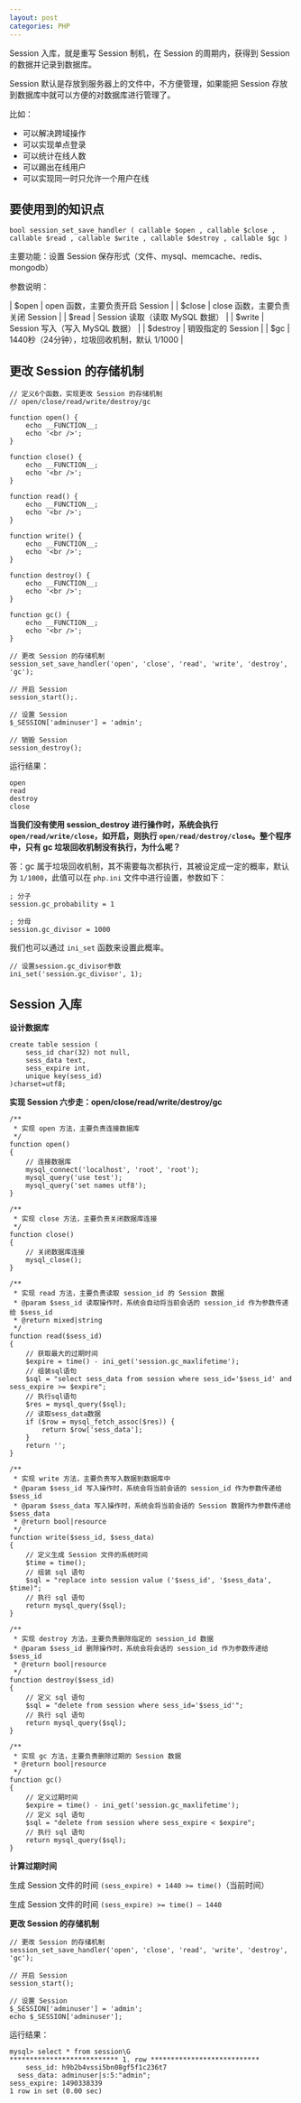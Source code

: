 ```yaml
---
layout: post
categories: PHP
---
```


Session 入库，就是重写 Session 制机，在 Session 的周期内，获得到 Session 的数据并记录到数据库。

Session 默认是存放到服务器上的文件中，不方便管理，如果能把 Session 存放到数据库中就可以方便的对数据库进行管理了。

比如：

* 可以解决跨域操作
* 可以实现单点登录
* 可以统计在线人数
* 可以踢出在线用户
* 可以实现同一时只允许一个用户在线

## 要使用到的知识点

~~~
bool session_set_save_handler ( callable $open , callable $close , callable $read , callable $write , callable $destroy , callable $gc )
~~~

主要功能：设置 Session 保存形式（文件、mysql、memcache、redis、mongodb）

参数说明：

| $open | open 函数，主要负责开启 Session |
| $close | close 函数，主要负责关闭 Session |
| $read | Session 读取（读取 MySQL 数据） |
| $write | Session 写入（写入 MySQL 数据） |
| $destroy | 销毁指定的 Session |
| $gc | 1440秒（24分钟），垃圾回收机制，默认 1/1000 |

## 更改 Session 的存储机制

~~~
// 定义6个函数，实现更改 Session 的存储机制
// open/close/read/write/destroy/gc

function open() {
    echo __FUNCTION__;
    echo '<br />';
}

function close() {
    echo __FUNCTION__;
    echo '<br />';
}

function read() {
    echo __FUNCTION__;
    echo '<br />';
}

function write() {
    echo __FUNCTION__;
    echo '<br />';
}

function destroy() {
    echo __FUNCTION__;
    echo '<br />';
}

function gc() {
    echo __FUNCTION__;
    echo '<br />';
}

// 更改 Session 的存储机制
session_set_save_handler('open', 'close', 'read', 'write', 'destroy', 'gc');

// 开启 Session
session_start();.

// 设置 Session
$_SESSION['adminuser'] = 'admin';

// 销毁 Session
session_destroy();
~~~

运行结果：

~~~
open
read
destroy
close
~~~

**当我们没有使用 session_destroy 进行操作时，系统会执行 `open/read/write/close`，如开启，则执行 `open/read/destroy/close`。整个程序中，只有 gc 垃圾回收机制没有执行，为什么呢？**

答：gc 属于垃圾回收机制，其不需要每次都执行，其被设定成一定的概率，默认为 `1/1000`，此值可以在 `php.ini` 文件中进行设置，参数如下：

```
; 分子
session.gc_probability = 1

; 分母
session.gc_divisor = 1000
```

我们也可以通过 `ini_set` 函数来设置此概率。

~~~
// 设置session.gc_divisor参数
ini_set('session.gc_divisor', 1);
~~~

## Session 入库

**设计数据库**

~~~
create table session (
    sess_id char(32) not null,
    sess_data text,
    sess_expire int,
    unique key(sess_id)
)charset=utf8;
~~~

**实现 Session 六步走：open/close/read/write/destroy/gc**

~~~
/**
 * 实现 open 方法，主要负责连接数据库
 */
function open()
{
    // 连接数据库
    mysql_connect('localhost', 'root', 'root');
    mysql_query('use test');
    mysql_query('set names utf8');
}

/**
 * 实现 close 方法，主要负责关闭数据库连接
 */
function close()
{
    // 关闭数据库连接
    mysql_close();
}

/**
 * 实现 read 方法，主要负责读取 session_id 的 Session 数据
 * @param $sess_id 读取操作时，系统会自动将当前会话的 session_id 作为参数传递给 $sess_id
 * @return mixed|string
 */
function read($sess_id)
{
    // 获取最大的过期时间
    $expire = time() - ini_get('session.gc_maxlifetime');
    // 组装sql语句
    $sql = "select sess_data from session where sess_id='$sess_id' and sess_expire >= $expire";
    // 执行sql语句
    $res = mysql_query($sql);
    // 读取sess_data数据
    if ($row = mysql_fetch_assoc($res)) {
        return $row['sess_data'];
    }
    return '';
}

/**
 * 实现 write 方法，主要负责写入数据到数据库中
 * @param $sess_id 写入操作时，系统会将当前会话的 session_id 作为参数传递给 $sess_id
 * @param $sess_data 写入操作时，系统会将当前会话的 Session 数据作为参数传递给 $sess_data
 * @return bool|resource
 */
function write($sess_id, $sess_data)
{
    // 定义生成 Session 文件的系统时间
    $time = time();
    // 组装 sql 语句
    $sql = "replace into session value ('$sess_id', '$sess_data', $time)";
    // 执行 sql 语句
    return mysql_query($sql);
}

/**
 * 实现 destroy 方法，主要负责删除指定的 session_id 数据
 * @param $sess_id 删除操作时，系统会将会话的 session_id 作为参数传递给 $sess_id
 * @return bool|resource
 */
function destroy($sess_id)
{
    // 定义 sql 语句
    $sql = "delete from session where sess_id='$sess_id'";
    // 执行 sql 语句
    return mysql_query($sql);
}

/**
 * 实现 gc 方法，主要负责删除过期的 Session 数据
 * @return bool|resource
 */
function gc()
{
    // 定义过期时间
    $expire = time() - ini_get('session.gc_maxlifetime');
    // 定义 sql 语句
    $sql = "delete from session where sess_expire < $expire";
    // 执行 sql 语句
    return mysql_query($sql);
}
~~~

**计算过期时间**

生成 Session 文件的时间 `(sess_expire) + 1440 >= time()`（当前时间）

生成 Session 文件的时间 `(sess_expire) >= time() – 1440`

**更改 Session 的存储机制**

~~~
// 更改 Session 的存储机制
session_set_save_handler('open', 'close', 'read', 'write', 'destroy', 'gc');

// 开启 Session
session_start();

// 设置 Session
$_SESSION['adminuser'] = 'admin';
echo $_SESSION['adminuser'];
~~~

运行结果：

```
mysql> select * from session\G
*************************** 1. row ***************************
    sess_id: h9b2b4vssi5bn08gf5f1c236t7
  sess_data: adminuser|s:5:"admin";
sess_expire: 1490338339
1 row in set (0.00 sec)
```